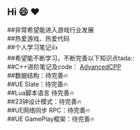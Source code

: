 ## Hi :smile: :heart:
##非常希望能进入游戏行业发展  
##热爱游戏、热爱代码  
##个人学习笔记:thumbsup:  
##希望能不断学习，不断完善以下知识点tada::  
##C++进阶笔记及code：  [AdvancedCPP](https://github.com/KantJian/AdvancedCPP)  
##数据结构：待完善:fire:  
##UE Slate：待完善:fire:    
##Lua脚本语言  待完善:fire:  
##23钟设计模式：待完善:fire:  
##UE网络同步 RPC：待完善:fire:    
##UE GamePlay框架：待完善:fire:    

